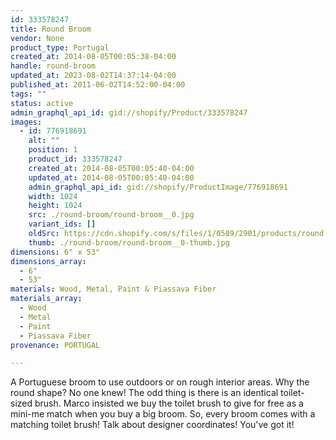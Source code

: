 ```yaml
---
id: 333578247
title: Round Broom
vendor: None
product_type: Portugal
created_at: 2014-08-05T00:05:38-04:00
handle: round-broom
updated_at: 2023-08-02T14:37:14-04:00
published_at: 2011-06-02T14:52:00-04:00
tags: ""
status: active
admin_graphql_api_id: gid://shopify/Product/333578247
images:
  - id: 776918691
    alt: ""
    position: 1
    product_id: 333578247
    created_at: 2014-08-05T00:05:40-04:00
    updated_at: 2014-08-05T00:05:40-04:00
    admin_graphql_api_id: gid://shopify/ProductImage/776918691
    width: 1024
    height: 1024
    src: ./round-broom/round-broom__0.jpg
    variant_ids: []
    oldSrc: https://cdn.shopify.com/s/files/1/0589/2901/products/round-broom.jpeg?v=1407211540
    thumb: ./round-broom/round-broom__0-thumb.jpg
dimensions: 6" x 53"
dimensions_array:
  - 6"
  - 53"
materials: Wood, Metal, Paint & Piassava Fiber
materials_array:
  - Wood
  - Metal
  - Paint
  - Piassava Fiber
provenance: PORTUGAL

---
```


A Portuguese broom to use outdoors or on rough interior areas. Why the round shape? No one knew! The odd thing is there is an identical toilet-sized brush. Marco insisted we buy the toilet brush to give for free as a mini-me match when you buy a big broom. So, every broom comes with a matching toilet brush! Talk about designer coordinates! You've got it!